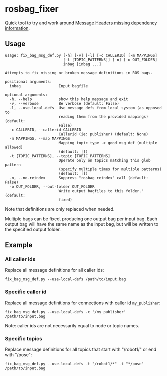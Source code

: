 # rosbag_fixer

Quick tool to try and work around [Message Headers missing dependency information](https://github.com/rosjava/rosjava_bootstrap/issues/16).

## Usage

```
usage: fix_bag_msg_def.py [-h] [-v] [-l] [-c CALLERID] [-m MAPPINGS]
                          [-t [TOPIC_PATTERNS]] [-n] [-o OUT_FOLDER]
                          inbag [inbag ...]

Attempts to fix missing or broken message definitions in ROS bags.

positional arguments:
  inbag                 Input bagfile

optional arguments:
  -h, --help            show this help message and exit
  -v, --verbose         Be verbose (default: False)
  -l, --use-local-defs  Use message defs from local system (as opposed to
                        reading them from the provided mappings) (default:
                        False)
  -c CALLERID, --callerid CALLERID
                        Callerid (ie: publisher) (default: None)
  -m MAPPINGS, --map MAPPINGS
                        Mapping topic type -> good msg def (multiple allowed)
                        (default: [])
  -t [TOPIC_PATTERNS], --topic [TOPIC_PATTERNS]
                        Operate only on topics matching this glob pattern
                        (specify multiple times for multiple patterns)
                        (default: [])
  -n, --no-reindex      Suppress "rosbag reindex" call (default: False)
  -o OUT_FOLDER, --out-folder OUT_FOLDER
                        Write output bagfiles to this folder." (default:
                        fixed)
```

Note that definitions are only replaced when needed.

Multiple bags can be fixed, producing one output bag per input bag. Each
output bag will have the same name as the input bag, but will be written
to the specified output folder.

## Example

### All caller ids
Replace all message definitions for all caller ids:

```
fix_bag_msg_def.py --use-local-defs /path/to/input.bag
```

### Specific caller id
Replace all message definitions for connections with caller id `my_publisher`:

```
fix_bag_msg_def.py --use-local-defs -c '/my_publisher' /path/to/input.bag
```

Note: caller ids are not necessarily equal to node or topic names.

### Specific topics

Replace message definitions for all topics that start with "/robot1/" or end with "/pose":

```
fix_bag_msg_def.py --use-local-defs -t "/robot1/*" -t "*/pose" /path/to/input.bag
```
